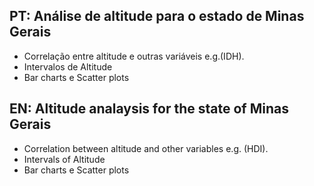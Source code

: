## PT: Análise de altitude para o estado de Minas Gerais 
- Correlação entre altitude e outras variáveis e.g.(IDH). 
- Intervalos de Altitude
- Bar charts e Scatter plots

## EN: Altitude analaysis for the state of Minas Gerais 
- Correlation between altitude and other variables e.g. (HDI).
- Intervals of Altitude
- Bar charts e Scatter plots
